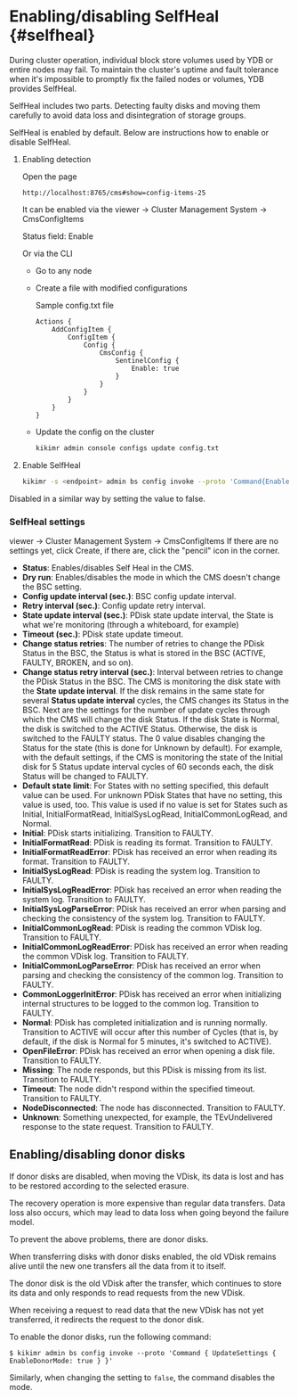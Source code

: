 # Enabling/disabling SelfHeal {#selfheal}

During cluster operation, individual block store volumes used by YDB or entire nodes may fail. To maintain the cluster's uptime and fault tolerance when it's impossible to promptly fix the failed nodes or volumes, YDB provides SelfHeal.

SelfHeal includes two parts. Detecting faulty disks and moving them carefully to avoid data loss and disintegration of storage groups.

SelfHeal is enabled by default.
Below are instructions how to enable or disable SelfHeal.

1. Enabling detection

    Open the page

    ```http://localhost:8765/cms#show=config-items-25```

    It can be enabled via the viewer -> Cluster Management System -> CmsConfigItems

    Status field: Enable

    Or via the CLI

    * Go to any node

    * Create a file with modified configurations

        Sample config.txt file

        ```
        Actions {
            AddConfigItem {
                ConfigItem {
                    Config {
                        CmsConfig {
                            SentinelConfig {
                                Enable: true
                            }
                        }
                    }
                }
            }
        }
        ```

    * Update the config on the cluster

        ```bash
        kikimr admin console configs update config.txt
        ```

2. Enable SelfHeal

    ```bash
    kikimr -s <endpoint> admin bs config invoke --proto 'Command{EnableSelfHeal{Enable: true}}'
    ```

Disabled in a similar way by setting the value to false.

### SelfHeal settings

viewer -> Cluster Management System -> CmsConfigItems
If there are no settings yet, click Create, if there are, click the "pencil" icon in the corner.

* **Status**:  Enables/disables Self Heal in the CMS.
* **Dry run**: Enables/disables the mode in which the CMS doesn't change the BSC setting.
* **Config update interval (sec.)**: BSC config update interval.
* **Retry interval (sec.)**: Config update retry interval.
* **State update interval (sec.)**: PDisk state update interval, the State is what we're monitoring (through a whiteboard, for example)
* **Timeout (sec.)**: PDisk state update timeout.
* **Change status retries**: The number of retries to change the PDisk Status in the BSC, the Status is what is stored in the BSC (ACTIVE, FAULTY, BROKEN, and so on).
* **Change status retry interval (sec.)**: Interval between retries to change the PDisk Status in the BSC. The CMS is monitoring the disk state with the **State update interval**. If the disk remains in the same state for several **Status update interval** cycles, the CMS changes its Status in the BSC.
Next are the settings for the number of update cycles through which the CMS will change the disk Status. If the disk State is Normal, the disk is switched to the ACTIVE Status. Otherwise, the disk is switched to the FAULTY status. The 0 value disables changing the Status for the state (this is done for Unknown by default).
For example, with the default settings, if the CMS is monitoring the state of the Initial disk for 5 Status update interval cycles of 60 seconds each, the disk Status will be changed to FAULTY.
* **Default state limit**: For States with no setting specified, this default value can be used. For unknown PDisk States that have no setting, this value is used, too. This value is used if no value is set for States such as Initial, InitialFormatRead, InitialSysLogRead, InitialCommonLogRead, and Normal.
* **Initial**: PDisk starts initializing. Transition to FAULTY.
* **InitialFormatRead**: PDisk is reading its format. Transition to FAULTY.
* **InitialFormatReadError**: PDisk has received an error when reading its format. Transition to FAULTY.
* **InitialSysLogRead**: PDisk is reading the system log. Transition to FAULTY.
* **InitialSysLogReadError**: PDisk has received an error when reading the system log. Transition to FAULTY.
* **InitialSysLogParseError**: PDisk has received an error when parsing and checking the consistency of the system log. Transition to FAULTY.
* **InitialCommonLogRead**: PDisk is reading the common VDisk log. Transition to FAULTY.
* **InitialCommonLogReadError**: PDisk has received an error when reading the common VDisk log. Transition to FAULTY.
* **InitialCommonLogParseError**: PDisk has received an error when parsing and checking the consistency of the common log. Transition to FAULTY.
* **CommonLoggerInitError**: PDisk has received an error when initializing internal structures to be logged to the common log. Transition to FAULTY.
* **Normal**: PDisk has completed initialization and is running normally. Transition to ACTIVE will occur after this number of Cycles (that is, by default, if the disk is Normal for 5 minutes, it's switched to ACTIVE).
* **OpenFileError**: PDisk has received an error when opening a disk file. Transition to FAULTY.
* **Missing**: The node responds, but this PDisk is missing from its list. Transition to FAULTY.
* **Timeout**: The node didn't respond within the specified timeout. Transition to FAULTY.
* **NodeDisconnected**: The node has disconnected. Transition to FAULTY.
* **Unknown**: Something unexpected, for example, the TEvUndelivered response to the state request. Transition to FAULTY.

## Enabling/disabling donor disks

If donor disks are disabled, when moving the VDisk, its data is lost and has to be restored according to the selected erasure.

The recovery operation is more expensive than regular data transfers. Data loss also occurs, which may lead to data loss when going beyond the failure model.

To prevent the above problems, there are donor disks.

When transferring disks with donor disks enabled, the old VDisk remains alive until the new one transfers all the data from it to itself.

The donor disk is the old VDisk after the transfer, which continues to store its data and only responds to read requests from the new VDisk.

When receiving a request to read data that the new VDisk has not yet transferred, it redirects the request to the donor disk.

To enable the donor disks, run the following command:

`$ kikimr admin bs config invoke --proto 'Command { UpdateSettings { EnableDonorMode: true } }'`

Similarly, when changing the setting to `false`, the command disables the mode.

